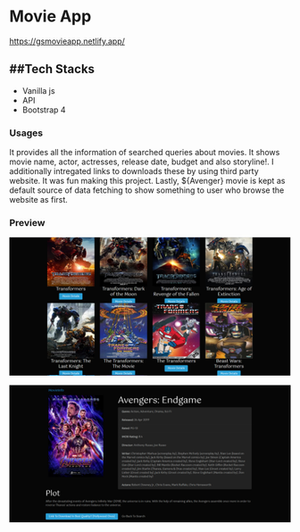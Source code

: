 <h1>Movie App</h1>

https://gsmovieapp.netlify.app/
<h2>##Tech Stacks</h2>
<ul>
  <li>Vanilla js</li>
  <li>API </li>
  <li>Bootstrap 4</li>
  </ul>
  <h3>Usages</h3>
  <p>It provides all the information of searched queries about movies. It shows movie name, actor, actresses, release date, budget and also storyline!. I additionally intregated links to downloads these by using third party website. It was fun making this project. Lastly, ${Avenger} movie is kept as default source of data fetching to show something to user who browse the website as first.</p>
  
  <h3>Preview</h3>
<img src="Screenshot%20(47).png" />



![](Screenshot%20(49).png)
